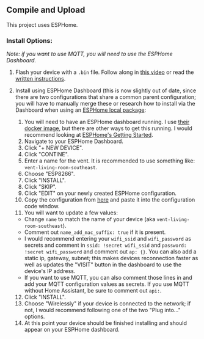 ## Compile and Upload
This project uses ESPHome.

### Install Options:
  *Note: if you want to use MQTT, you will need to use the ESPHome Dashboard.*

1. Flash your device with a `.bin` file. Follow along in [this video](https://youtu.be/D073FX6kdh8?t=322) or read the [written instructions](/docs/COMPILE_AND_UPLOAD_WRITTEN.md).
 
2. Install using ESPHome Dashboard (this is now slightly out of date, since there are two configurations that share a common parent configuration; you will have to manually merge these or research how to install via the Dashboard when using an [ESPHome local package](https://esphome.io/guides/configuration-types.html#local-packages):
    1. You will need to have an ESPHome dashboard running. I use [their docker image](https://hub.docker.com/r/esphome/esphome), but there are other ways to get this running. I would recommend looking at [ESPHome's Getting Started](https://esphome.io/).
    2. Navigate to your ESPHome Dashboard.
    3. Click "+ NEW DEVICE".
    4. Click "CONTINE".
    5. Enter a name for the vent. It is recommended to use something like: `vent-living-room-southeast`.
    6. Choose "ESP8266".
    7. Click "INSTALL".
    8. Click "SKIP".
    9. Click "EDIT" on your newly created ESPHome configuration.
    10. Copy the configuration from [here](https://raw.githubusercontent.com/BrobstonCreations/yet-another-smart-vent/blob/master/yet_another_smart_vent.yaml) and paste it into the configuration code window.
    11. You will want to update a few values:
      - Change `name` to match the name of your device (aka `vent-living-room-southeast`).
      - Comment out `name_add_mac_suffix: true` if it is present.
      - I would recommend entering your `wifi_ssid` and `wifi_password` as secrets and comment in `ssid: !secret wifi_ssid` and `password: !secret wifi_password` and comment out `ap: {}`. You can also add a static ip, gateway, subnet; this makes devices reconnection faster as well as updates the "VISIT" button in the dashboard to use the device's IP address.
      - If you want to use MQTT, you can also comment those lines in and add your MQTT configuration values as secrets. If you use MQTT without Home Assistant, be sure to comment out `api:`.
     12. Click "INSTALL".
     13. Choose "Wirelessly" if your device is connected to the network; if not, I would recommend following one of the two "Plug into..." options.
     14. At this point your device should be finished installing and should appear on your ESPHome dashboard.

